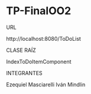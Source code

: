 # TP-FinalOO2
URL 

http://localhost:8080/ToDoList

CLASE RAÍZ

IndexToDoItemComponent

INTEGRANTES

Ezequiel Masciarelli
Iván Mindlin
